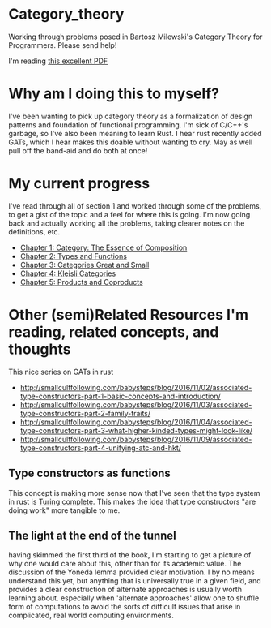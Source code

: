 # Category_theory
Working through problems posed in Bartosz Milewski's Category Theory for Programmers. Please send help!

I'm reading [this excellent PDF](https://github.com/hmemcpy/milewski-ctfp-pdf)

# Why am I doing this to myself?

I've been wanting to pick up category theory as a formalization of design patterns and foundation of functional programming. I'm sick of C/C++'s garbage, so I've also been meaning to learn Rust. I hear rust recently added GATs, which I hear makes this doable without wanting to cry. May as well pull off the band-aid and do both at once!

# My current progress
I've read through all of section 1 and worked through some of the problems, to get a gist of the topic and a feel for where this is going. I'm now going back and actually working all the problems, taking clearer notes on the definitions, etc.

* [Chapter 1: Category: The Essence of Composition](ch1.md)
* [Chapter 2: Types and Functions](ch2.md)
* [Chapter 3: Categories Great and Small](ch3.md)
* [Chapter 4: Kleisli Categories](ch4.md)
* [Chapter 5: Products and Coproducts](ch5.md)

# Other (semi)Related Resources I'm reading, related concepts, and thoughts

This nice series on GATs in rust
* http://smallcultfollowing.com/babysteps/blog/2016/11/02/associated-type-constructors-part-1-basic-concepts-and-introduction/
* http://smallcultfollowing.com/babysteps/blog/2016/11/03/associated-type-constructors-part-2-family-traits/
* http://smallcultfollowing.com/babysteps/blog/2016/11/04/associated-type-constructors-part-3-what-higher-kinded-types-might-look-like/
* http://smallcultfollowing.com/babysteps/blog/2016/11/09/associated-type-constructors-part-4-unifying-atc-and-hkt/


## Type constructors as functions
This concept is making more sense now that I've seen that the type system in rust is [Turing complete](https://www.reddit.com/r/rust/comments/2o6yp8/brainfck_in_rusts_type_system_aka_type_system_is/). This makes the idea that type constructors "are doing work" more tangible to me.

## The light at the end of the tunnel
having skimmed the first third of the book, I'm starting to get a picture of why one would care about this, other than for its academic value. The discussion of the Yoneda lemma provided clear motivation. I by no means understand this yet, but anything that is universally true in a given field, and provides a clear construction of alternate approaches is usually worth learning about. especially when 'alternate approaches' allow one to shuffle form of computations to avoid the sorts of difficult issues that arise in complicated, real world computing environments.

